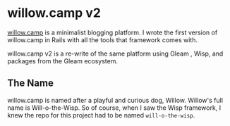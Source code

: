 # willow.camp v2

[willow.camp](https://willow.camp) is a minimalist blogging platform. I wrote the first version of willow.camp in Rails with all the tools that framework comes with. 

willow.camp v2 is a re-write of the same platform using Gleam , Wisp, and packages from the Gleam ecosystem. 

## The Name

willow.camp is named after a playful and curious dog, Willow. Willow's full name is Will-o-the-Wisp. So of course, when I saw the Wisp framework, I knew the repo for this project had to be named `will-o-the-wisp`.
